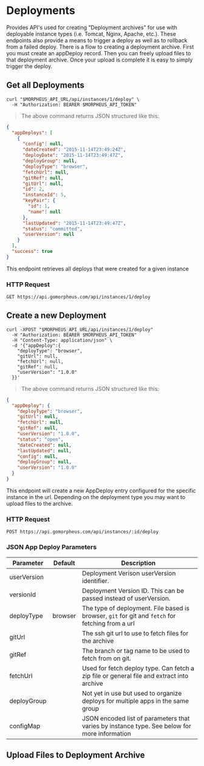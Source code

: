 # Deployments

Provides API's used for creating "Deployment archives" for use with deployable instance types (i.e. Tomcat, Nginx, Apache, etc.). These endpoints also provide a means to trigger a deploy as well as to rollback from a failed deploy. There is a flow to creating a deployment archive. First you must create an appDeploy record. Then you can freely upload files to that deployment archive. Once your upload is complete it is easy to simply trigger the deploy.

## Get all Deployments

```shell
curl "$MORPHEUS_API_URL/api/instances/1/deploy" \
  -H "Authorization: BEARER $MORPHEUS_API_TOKEN"
```

> The above command returns JSON structured like this:

```json
{
  "appDeploys": [
    {
      "config": null,
      "dateCreated": "2015-11-14T23:49:24Z",
      "deployDate": "2015-11-14T23:49:47Z",
      "deployGroup": null,
      "deployType": "browser",
      "fetchUrl": null,
      "gitRef": null,
      "gitUrl": null,
      "id": 2,
      "instanceId": 5,
      "keyPair": {
        "id": 1,
        "name": null
      },
      "lastUpdated": "2015-11-14T23:49:47Z",
      "status": "committed",
      "userVersion": null
    }
  ],
  "success": true
}
```

This endpoint retrieves all deploys that were created for a given instance

### HTTP Request

`GET https://api.gomorpheus.com/api/instances/1/deploy`


## Create a new Deployment

```shell
curl -XPOST "$MORPHEUS_API_URL/api/instances/1/deploy"
  -H "Authorization: BEARER $MORPHEUS_API_TOKEN"
  -H "Content-Type: application/json" \
  -d '{"appDeploy":{
    "deployType": "browser",
    "gitUrl": null,
    "fetchUrl": null,
    "gitRef": null,
    "userVersion": "1.0.0"
  }}'
```

> The above command returns JSON structured like this:

```json
{
  "appDeploy": {
  	"deployType": "browser",
    "gitUrl": null,
    "fetchUrl": null,
    "gitRef": null,
    "userVersion": "1.0.0",
    "status": "open",
    "dateCreated": null,
    "lastUpdated": null,
    "config": null,
    "deployGroup": null,
    "userVersion": "1.0.0"
  }
}
```

This endpoint will create a new AppDeploy entry configured for the specific instance in the url. Depending on the deployment type you may want to upload files to the archive.

### HTTP Request

`POST https://api.gomorpheus.com/api/instances/:id/deploy`

### JSON App Deploy Parameters

Parameter | Default | Description
--------- | ------- | -----------
userVersion |  | Deployment Verison userVersion identifier.
versionId |  | Deployment Version ID. This can be passed instead of userVersion.
deployType | browser | The type of deployment. File based is browser, `git` for git and `fetch` for fetching from a url
gitUrl |  | The ssh git url to use to fetch files for the archive
gitRef |  | The branch or tag name to be used to fetch from on git.
fetchUrl |  | Used for fetch deploy type. Can fetch a zip file or general file and extract into archive
deployGroup |  | Not yet in use but used to organize deploys for multiple apps in the same group
configMap |  | JSON encoded list of parameters that varies by instance type. See below for more information

## Upload Files to Deployment Archive



